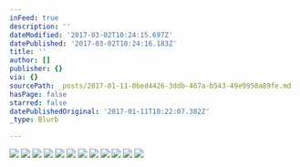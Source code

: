 ```yaml
---
inFeed: true
description: ''
dateModified: '2017-03-02T10:24:15.697Z'
datePublished: '2017-03-02T10:24:16.183Z'
title: ''
author: []
publisher: {}
via: {}
sourcePath: _posts/2017-01-11-0bed4426-3ddb-467a-b543-49e9950a89fe.md
hasPage: false
starred: false
datePublishedOriginal: '2017-01-11T10:22:07.382Z'
_type: Blurb

---
```

![](https://imgflo.herokuapp.com/graph/2b2431f8e7ba7b0/18b9bd5e7f1fc88f6475f06354b0c62c/croprotate.jpg?cropheight=2187&cropwidth=3510&degrees=0&input=https%3A%2F%2Fthe-grid-user-content.s3-us-west-2.amazonaws.com%2Fd11914c7-8b3d-4d04-801d-13184a968bf8.jpg&x=0&y=0)
![](https://s3-us-west-2.amazonaws.com/the-grid-img/p/e54a2194140316d34efcd268cebadb7a1528a08c.jpg)
![](https://s3-us-west-2.amazonaws.com/the-grid-img/p/fe147a86a1c4a3f3620272b81a9e13af44401357.jpg)
![](https://the-grid-user-content.s3-us-west-2.amazonaws.com/024b17db-e650-4bdf-99a4-0d530b58e8d4.jpg)
![](https://s3-us-west-2.amazonaws.com/the-grid-img/p/84988f9dcf5074e520b6b767e280b70cfb94da4b.jpg)
![](https://the-grid-user-content.s3-us-west-2.amazonaws.com/d96d6d12-bc45-4ae9-81b4-113a373583f0.jpg)
![](https://the-grid-user-content.s3-us-west-2.amazonaws.com/678cf064-6410-4475-982c-38ce758854f8.jpg)
![](https://the-grid-user-content.s3-us-west-2.amazonaws.com/cdedbac1-87e5-4a79-9b63-4c1d6c7e4ab1.jpg)
![](https://the-grid-user-content.s3-us-west-2.amazonaws.com/1b3156d0-012b-4a3f-b771-752ba2be206a.jpg)
![](https://the-grid-user-content.s3-us-west-2.amazonaws.com/c0dea517-a790-45c9-a71c-cab7f96c3e5c.jpg)
![](https://the-grid-user-content.s3-us-west-2.amazonaws.com/cd3794c9-01f2-4486-8ca2-bae37c1c70e2.jpg)
![](https://the-grid-user-content.s3-us-west-2.amazonaws.com/fb31c41f-4f0f-411e-bba5-3707f861024c.jpg)